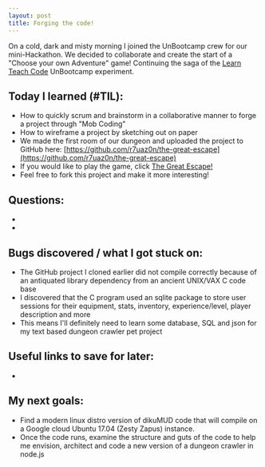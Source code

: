 ```yaml
---
layout: post
title: Forging the code!
---
```


On a cold, dark and misty morning I joined the UnBootcamp crew for our mini-Hackathon.  We decided to collaborate and create the start of a "Choose your own Adventure" game!
Continuing the saga of the [Learn Teach Code](http://learnteachcode.org/) UnBootcamp experiment.

## Today I learned (#TIL):

- How to quickly scrum and brainstorm in a collaborative manner to forge a project through "Mob Coding"
- How to wireframe a project by sketching out on paper
- We made the first room of our dungeon and uploaded the project to GitHub here: [https://github.com/r7uaz0n/the-great-escape](https://github.com/r7uaz0n/the-great-escape)
- If you would like to play the game, click [The Great Escape!](https://dungeon-learn-teach-code.herokuapp.com/)
- Feel free to fork this project and make it more interesting!

## Questions:

-
-

## Bugs discovered / what I got stuck on:

- The GitHub project I cloned earlier did not compile correctly because of an antiquated library dependency from an ancient UNIX/VAX C code base
- I discovered that the C program used an sqlite package to store user sessions for their equipment, stats, inventory, experience/level, player description and more
- This means I'll definitely need to learn some database, SQL and json for my text based dungeon crawler pet project


## Useful links to save for later:

-


## My next goals:

- Find a modern linux distro version of dikuMUD code that will compile on a Google cloud Ubuntu 17.04 (Zesty Zapus) instance.
- Once the code runs, examine the structure and guts of the code to help me envision, architect and code a new version of a dungeon crawler in node.js
